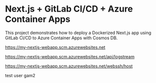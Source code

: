 # Next.js + GitLab CI/CD + Azure Container Apps

This project demonstrates how to deploy a Dockerized Next.js app using GitLab CI/CD to Azure Container Apps with Cosmos DB.

https://my-nextjs-webapp.scm.azurewebsites.net

https://my-nextjs-webapp.scm.azurewebsites.net/api/logstream

https://my-nextjs-webapp.scm.azurewebsites.net/webssh/host

test user gam2